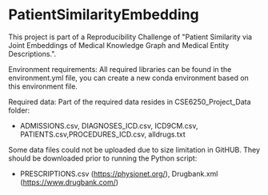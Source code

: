 # PatientSimilarityEmbedding

This project is part of a Reproducibility Challenge of  "Patient Similarity via Joint Embeddings of Medical Knowledge Graph and Medical Entity Descriptions.".

Environment requirements:
All required libraries can be found in the environment.yml file, you can create a new conda environment based on this environment file.

Required data:
Part of the required data resides in CSE6250_Project_Data folder:
- ADMISSIONS.csv, DIAGNOSES_ICD.csv, ICD9CM.csv, PATIENTS.csv,PROCEDURES_ICD.csv, alldrugs.txt

Some data files could not be uploaded due to size limitation in GitHUB. They should be downloaded prior to running the Python script:
-  PRESCRIPTIONS.csv (https://physionet.org/), Drugbank.xml (https://www.drugbank.com/)
